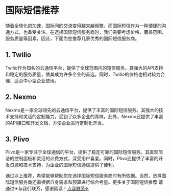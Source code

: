 # 国际短信推荐

随着全球化的加速，国际间的交流变得越来越频繁。而国际短信作为一种便捷的沟通方式，也备受关注。在选择国际短信服务商时，我们需要考虑价格、覆盖范围、服务质量等因素，因此，下面为您推荐几家优秀的国际短信服务商。

## 1. Twilio

Twilio作为知名的云通信平台，提供了全球范围内的短信服务。其强大的API支持和稳定的服务质量，使其成为许多企业的首选。同时，Twilio的价格也相对较为合理，适合中小型企业使用。

## 2. Nexmo

Nexmo是一家全球领先的云通信平台，提供了丰富的国际短信服务。其强大的技术支持和灵活的定制能力，受到了众多企业的青睐。此外，Nexmo还提供了丰富的API接口和开发文档，方便企业进行定制化开发。

## 3. Plivo

Plivo是一家专注于全球通信的平台，提供了稳定可靠的国际短信服务。其直观简洁的控制面板和灵活的计费方式，深受用户喜爱。同时，Plivo还提供了丰富的开发资源和技术支持，为企业的国际短信通信提供了便利。

通过以上推荐，希望能够帮助您在选择国际短信服务商时有所依据。当然，选择国际短信服务商还需根据自身需求和预算进行综合考量。更多关于国际短信推荐 请通过✈与我们联系，感谢阅读！[点我联系✈](https://www.G208.com)